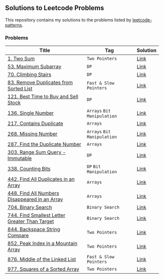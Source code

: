 ## Solutions to Leetcode Problems
This repository contains my solutions to the problems listed by [leetcode-patterns](https://seanprashad.com/leetcode-patterns/).


### Problems
| Title | Tag | Solution |
| --- | --- | --- |
|[1. Two Sum](https://leetcode.com/problems/two-sum/)  | `Two Pointers` | [Link](https://github.com/hmsayem/leetcode-patterns/blob/main/twoSum.cpp) |
|[53. Maximum Subarray](https://leetcode.com/problems/maximum-subarray/)  | `DP` | [Link](https://github.com/hmsayem/leetcode-patterns/blob/main/maxSubArray.cpp) |
|[70. Climbing Stairs](https://leetcode.com/problems/climbing-stairs/)  | `DP` | [Link](https://github.com/hmsayem/leetcode-patterns/blob/main/climbStairs.cpp) |
|[83. Remove Duplicates from Sorted List](https://leetcode.com/problems/remove-duplicates-from-sorted-list/)  | `Fast & Slow Pointers` | [Link](https://github.com/hmsayem/leetcode-patterns/blob/main/deleteDuplicates.cpp) |
|[121. Best Time to Buy and Sell Stock](https://leetcode.com/problems/best-time-to-buy-and-sell-stock/)  | `DP` | [Link](https://github.com/hmsayem/leetcode-patterns/blob/main/maxProfit.cpp) |
|[136. Single Number](https://leetcode.com/problems/single-number/)  | `Arrays` `Bit Manipulation` | [Link](https://github.com/hmsayem/leetcode-patterns/blob/main/singleNumber.cpp) |
|[217. Contains Duplicate](https://leetcode.com/problems/contains-duplicate/)  |  `Arrays`| [Link](https://github.com/hmsayem/leetcode-patterns/blob/main/containsDuplicate.cpp) |
|[268. Missing Number](https://leetcode.com/problems/missing-number/)  | `Arrays` `Bit Manipulation` | [Link](https://github.com/hmsayem/leetcode-patterns/blob/main/missingNumber.cpp) |
|[287. Find the Duplicate Number](https://leetcode.com/problems/find-the-duplicate-number/)  | `Arrays` | [Link](https://github.com/hmsayem/leetcode-patterns/blob/main/findDuplicate.cpp) |
|[303. Range Sum Query - Immutable](https://leetcode.com/problems/range-sum-query-immutable/)  | `DP` | [Link](https://github.com/hmsayem/leetcode-patterns/blob/main/sumRange.cpp) |
|[338. Counting Bits](https://leetcode.com/problems/counting-bits/)  | `DP` `Bit Manipulation` | [Link](https://github.com/hmsayem/leetcode-patterns/blob/main/countBits.cpp) |
|[442. Find All Duplicates in an Array](https://leetcode.com/problems/find-all-duplicates-in-an-array/)  | `Arrays` | [Link](https://github.com/hmsayem/leetcode-patterns/blob/main/findDuplicates.cpp) |
|[448. Find All Numbers Disappeared in an Array](https://leetcode.com/problems/find-all-numbers-disappeared-in-an-array/)  | `Arrays` | [Link](https://github.com/hmsayem/leetcode-patterns/blob/main/findDisappearedNumbers.cpp) |
|[704. Binary Search](https://leetcode.com/problems/binary-search/)  | `Binary Search` | [Link](https://github.com/hmsayem/leetcode-patterns/blob/main/search.cpp) |
|[744. Find Smallest Letter Greater Than Target](https://leetcode.com/problems/find-smallest-letter-greater-than-target/)  | `Binary Search` | [Link](https://github.com/hmsayem/leetcode-patterns/blob/main/nextGreatestLetter.cpp) |
|[844. Backspace String Compare](https://leetcode.com/problems/backspace-string-compare/)  | `Two Pointers` | [Link](https://github.com/hmsayem/leetcode-patterns/blob/main/backspaceCompare.cpp) |
|[852. Peak Index in a Mountain Array](https://leetcode.com/problems/peak-index-in-a-mountain-array/)  | `Two Pointers` | [Link](https://github.com/hmsayem/leetcode-patterns/blob/main/peakIndexInMountainArray.cpp) |
|[876. Middle of the Linked List](https://leetcode.com/problems/middle-of-the-linked-list/)  | `Fast & Slow Pointers` | [Link](https://github.com/hmsayem/leetcode-patterns/blob/main/middleNode.cpp) |
|[977. Squares of a Sorted Array](https://leetcode.com/problems/squares-of-a-sorted-array/)  | `Two Pointers` | [Link](https://github.com/hmsayem/leetcode-patterns/blob/main/sortedSquares.cpp) |